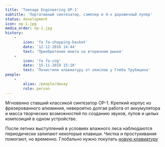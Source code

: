 ```yaml
---
title: 'Teenage Engineering OP-1'
subtitle: 'Портативный синтезатор, сэмплер и 4-х дорожечный лупер'
status: development
icon: op-1.jpg
media_order: op-1.jpg
history:
    -
        icon: 'fa fa-shopping-basket'
        date: '12-12-2016 14:44'
        text: 'Приобретение юнита на вторичном рынке'
    -
        icon: 'fa fa-cog'
        date: '15-11-2019 15:10'
        text: 'Почистили клавиатуру от окислов у Глеба Трубицина'
people:
    -
        alias: /people/davay
        role: person
---
```


Мгновенно ставший классикой синтезатор OP-1. Крепкий корпус из фрезерованного алюминия, невероятно долгая работа от аккумулятора и масса творческих возможностей по созданию звуков, лупов и целых композиций в одном устройстве.

После летних выступлений в условиях влажного леса наблюдаются периодически залипают некоторые клавиши. Чистка и простукивания помогают, но временно. Глобально нужно покупать [новую клавиатуру](/designs/tsoop/music-lab/setup/op-1-keys)
